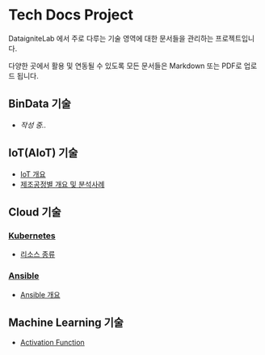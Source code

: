 # Tech Docs Project
DataigniteLab 에서 주로 다루는 기술 영역에 대한 문서들을 관리하는 프로젝트입니다.

다양한 곳에서 활용 및 연동될 수 있도록 모든 문서들은 Markdown 또는 PDF로 업로드 됩니다.


## BinData 기술
* _작성 중.._

## IoT(AIoT) 기술

* [IoT 개요](https://github.com/dataignitelab/cloud_docs/blob/main/AIoT/01.IoT_개요.md)    
* [제조공정별 개요 및 분석사례](https://github.com/dataignitelab/cloud_docs/blob/main/Manufacturing_Process/)


## Cloud 기술

### [Kubernetes](https://github.com/dataignitelab/tech_docs/blob/main/cloud/kubernetes/)
* [리소스 종류](https://github.com/dataignitelab/tech_docs/blob/main/cloud/kubernetes/Resource.md)

### [Ansible](https://github.com/dataignitelab/tech_docs/blob/main/cloud/ansible)
* [Ansible 개요](https://github.com/dataignitelab/tech_docs/blob/main/cloud/ansible/01_ansible_개요.md)


## Machine Learning 기술
* [Activation Function](Machine_Learning/Activation_function.md)
